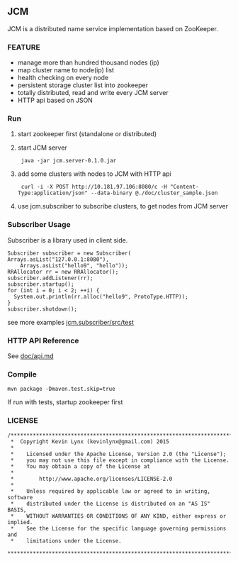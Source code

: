 ## JCM

JCM is a distributed name service implementation based on ZooKeeper.

### FEATURE

* manage more than hundred thousand nodes (ip)
* map cluster name to node(ip) list
* health checking on every node
* persistent storage cluster list into zookeeper
* totally distributed, read and write every JCM server
* HTTP api based on JSON

### Run

1. start zookeeper first (standalone or distributed)
2. start JCM server

        java -jar jcm.server-0.1.0.jar

3. add some clusters with nodes to JCM with HTTP api

        curl -i -X POST http://10.181.97.106:8080/c -H "Content-Type:application/json" --data-binary @./doc/cluster_sample.json

4. use jcm.subscriber to subscribe clusters, to get nodes from JCM server

### Subscriber Usage

Subscriber is a library used in client side.

    Subscriber subscriber = new Subscriber( Arrays.asList("127.0.0.1:8080"),
        Arrays.asList("hello9", "hello"));
    RRAllocator rr = new RRAllocator();
    subscriber.addListener(rr);
    subscriber.startup();
    for (int i = 0; i < 2; ++i) {
      System.out.println(rr.alloc("hello9", ProtoType.HTTP));
    }
    subscriber.shutdown();

see more examples [jcm.subscriber/src/test](https://github.com/kevinlynx/jcm/tree/master/jcm.subscriber/src/test/java/com/codemacro/jcm/test)

### HTTP API Reference

See [doc/api.md](https://github.com/kevinlynx/jcm/blob/master/doc/api.md)

### Compile

    mvn package -Dmaven.test.skip=true

If run with tests, startup zookeeper first

### LICENSE

    /*******************************************************************************
     *  Copyright Kevin Lynx (kevinlynx@gmail.com) 2015
     *
     *    Licensed under the Apache License, Version 2.0 (the "License");
     *    you may not use this file except in compliance with the License.
     *    You may obtain a copy of the License at
     *
     *        http://www.apache.org/licenses/LICENSE-2.0
     *
     *    Unless required by applicable law or agreed to in writing, software
     *    distributed under the License is distributed on an "AS IS" BASIS,
     *    WITHOUT WARRANTIES OR CONDITIONS OF ANY KIND, either express or implied.
     *    See the License for the specific language governing permissions and
     *    limitations under the License.
     *******************************************************************************/

